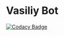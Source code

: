 # Vasiliy Bot

[![Codacy Badge](https://api.codacy.com/project/badge/Grade/45ab9dd7c5644ceba8d7966fc1ce79bf)](https://app.codacy.com/gh/rvbsm/vasiliy-bot?utm_source=github.com&utm_medium=referral&utm_content=rvbsm/vasiliy-bot&utm_campaign=Badge_Grade_Settings)
